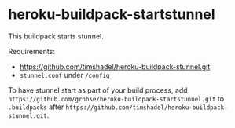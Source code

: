 # heroku-buildpack-startstunnel

This buildpack starts stunnel.

Requirements:

- https://github.com/timshadel/heroku-buildpack-stunnel.git
- `stunnel.conf` under `/config`

To have stunnel start as part of your build process, add
`https://github.com/grnhse/heroku-buildpack-startstunnel.git`
to `.buildpacks` after
`https://github.com/timshadel/heroku-buildpack-stunnel.git`.
